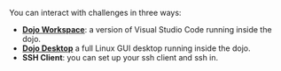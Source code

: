 You can interact with challenges in three ways:

* [**Dojo Workspace**](https://pwn.college/workspace/code): a version of Visual Studio Code running inside the dojo.
* [**Dojo Desktop**](https://pwn.college/workspace/desktop) a full Linux GUI desktop running inside the dojo.
* **SSH Client**: you can set up your ssh client and ssh in.
